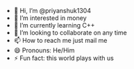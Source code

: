 - 👋 Hi, I’m @priyanshuk1304
- 👀 I’m interested in money
- 🌱 I’m currently learning C++
- 💞️ I’m looking to collaborate on any time
- 📫 How to reach me just mail me
- 😄 Pronouns: He/Him
- ⚡ Fun fact: this world plays with us

<!---
priyanshuk1304/priyanshuk1304 is a ✨ special ✨ repository because its `README.md` (this file) appears on your GitHub profile.
You can click the Preview link to take a look at your changes.
--->
